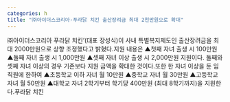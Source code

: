 ```yaml
---
categories: h
title: "㈜아이더스코리아·푸라닭 치킨 출산장려금 최대 2천만원으로 확대"
---
```

㈜아이더스코리아 푸라닭 치킨’(대표 장성식)이 사내 특별복지제도인 출산장려금을 최대 2000만원으로 상향 조정했다고 밝혔다.지원 내용은 ▲첫째 자녀 출생 시 100만원 ▲둘째 자녀 출생 시 1,000만원 ▲셋째 자녀 이상 출생 시 2,000만원 지원이다. 둘째와 셋째 자녀 이상의 경우 기존보다 지원 금액을 확대한 것이다.또한 한 자녀 이상을 둔 임직원에 한하여 ▲초등학교 이하 자녀 월 10만원 ▲중학교 자녀 월 30만원 ▲고등학교 자녀 월 50만원 ▲대학교 자녀 2학기부터 학기당 400만원 (최대 8학기까지)을 지원한다.푸라닭 치킨